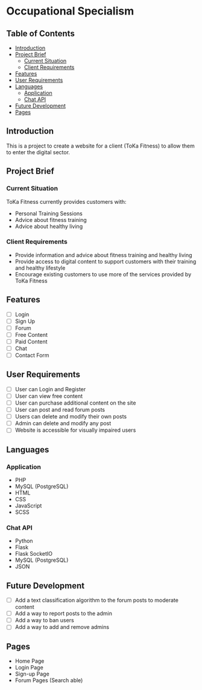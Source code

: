 # Occupational Specialism

## Table of Contents

- [Introduction](#introduction)
- [Project Brief](#project-brief)
  - [Current Situation](#current-situation)
  - [Client Requirements](#client-requirements)
- [Features](#features)
- [User Requirements](#user-requirements)
- [Languages](#languages)
  - [Application](#application)
  - [Chat API](#Chat-api)
- [Future Development](#future-development)
- [Pages](#pages)

## Introduction

This is a project to create a website for a client (ToKa Fitness) to allow them to enter the digital sector.

## Project Brief

### Current Situation

ToKa Fitness currently provides customers with:

- Personal Training Sessions
- Advice about fitness training
- Advice about healthy living

### Client Requirements

- Provide information and advice about fitness training and healthy living
- Provide access to digital content to support customers with their training and healthy lifestyle
- Encourage existing customers to use more of the services provided by ToKa Fitness

## Features

- [ ] Login
- [ ] Sign Up
- [ ] Forum
- [ ] Free Content
- [ ] Paid Content
- [ ] Chat
- [ ] Contact Form

## User Requirements

- [ ] User can Login and Register
- [ ] User can view free content
- [ ] User can purchase additional content on the site
- [ ] User can post and read forum posts
- [ ] Users can delete and modify their own posts
- [ ] Admin can delete and modify any post
- [ ] Website is accessible for visually impaired users

## Languages

### Application

- PHP
- MySQL (PostgreSQL)
- HTML
- CSS
- JavaScript
- SCSS

### Chat API

- Python
- Flask
- Flask SocketIO
- MySQL (PostgreSQL)
- JSON

## Future Development

- [ ] Add a text classification algorithm to the forum posts to moderate content
- [ ] Add a way to report posts to the admin
- [ ] Add a way to ban users
- [ ] Add a way to add and remove admins

## Pages

- Home Page
- Login Page
- Sign-up Page
- Forum Pages (Search able)
